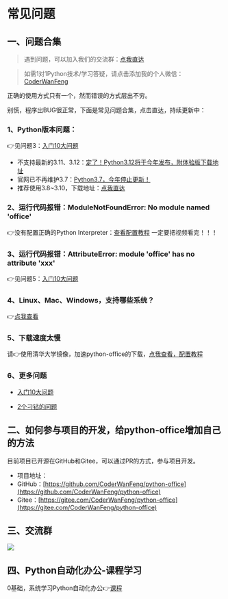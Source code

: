 # 常见问题

## 一、问题合集

> 遇到问题，可以加入我们的交流群：[点我直达](https://python-office-1300615378.cos.ap-chongqing.myqcloud.com/python-office.jpg)

> 如需1对1Python技术/学习答疑，请点击添加我的个人微信：[CoderWanFeng](http://python4office.cn/wechat-qrcode/)


正确的使用方式只有一个，然而错误的方式层出不穷。

别慌，程序出BUG很正常，下面是常见问题合集，点击直达，持续更新中：

### 1、Python版本问题：
👉见问题3：[入门10大问题](https://mp.weixin.qq.com/s/Z0CGigtAoomAcvmSfnv-eQ)
- 不支持最新的3.11、3.12：[定了！Python3.12将于今年发布，附体验版下载地址](https://mp.weixin.qq.com/s/hc3sOsMWtMMNMo_YuTtwZQ)
- 官网已不再维护3.7：[Python3.7，今年停止更新！](https://mp.weixin.qq.com/s/GEKiEJMiubal2oxooNe1JA)
- 推荐使用3.8~3.10，下载地址：[点我直达](http://www.python4office.cn/python-download/)


### 2、运行代码报错：ModuleNotFoundError: No module named 'office'

👉没有配置正确的Python Interpreter：[查看配置教程](https://www.bilibili.com/video/BV1Q44y1u7rV)
一定要把视频看完！！！

### 3、运行代码报错：AttributeError: module 'office' has no attribute 'xxx'

👉见问题5：[入门10大问题](https://mp.weixin.qq.com/s/Z0CGigtAoomAcvmSfnv-eQ)



### 4、Linux、Mac、Windows，支持哪些系统？

👉[点我查看](https://mp.weixin.qq.com/s/EF02uPbzezAdrvdacLxDEw)


### 5、下载速度太慢

请👉使用清华大学镜像，加速python-office的下载，[点我查看，配置教程](https://www.bilibili.com/video/BV1SM411y7vw)
### 6、更多问题

- [入门10大问题](https://mp.weixin.qq.com/s/Z0CGigtAoomAcvmSfnv-eQ)

- [2个刁钻的问题](https://mp.weixin.qq.com/s/_yW6qM7fIBHqmWubWXX6aA)


## 二、如何参与项目的开发，给python-office增加自己的方法

目前项目已开源在GitHub和Gitee，可以通过PR的方式，参与项目开发。
- 项目地址：
- GitHub：[https://github.com/CoderWanFeng/python-office](https://github.com/CoderWanFeng/python-office)
- Gitee：[https://gitee.com/CoderWanFeng/python-office](https://gitee.com/CoderWanFeng/python-office)

## 三、交流群

![](https://python-office-1300615378.cos.ap-chongqing.myqcloud.com/python-office.jpg)


## 四、Python自动化办公-课程学习
0基础，系统学习Python自动化办公👉[课程](http://gk.link/a/10E3B)

